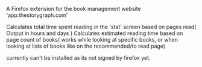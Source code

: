 A Firefox extension for the book management website 'app.thestorygraph.com'

Calculates total time spent reading in the 'stat' screen based on pages read( Output in hours and days )
Calculates estimated reading time based on page count of books( works while looking at specific books, or when looking at lists of books like on the recommended/to read page)

currently can't be installed as its not signed by firefox yet.
